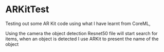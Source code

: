 # ARKitTest
Testing out some AR Kit code using what I have learnt from CoreML,

Using the camera the object detection Resnet50 file will start search for items, when an object is detected I use ARKit to present the name of the object
